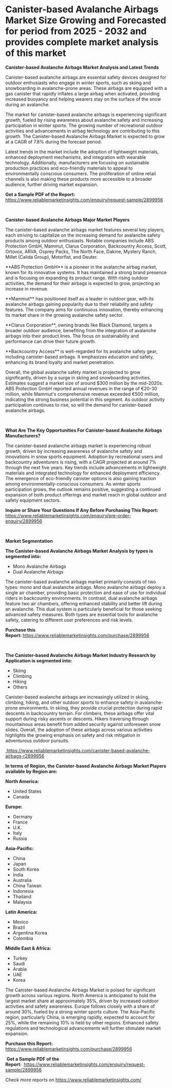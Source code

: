 <p><h1>Canister-based Avalanche Airbags Market Size Growing and Forecasted for period from 2025 - 2032 and provides complete market analysis of this market</h1></p><p><strong>Canister-based Avalanche Airbags Market Analysis and Latest Trends</strong></p>
<p><p>Canister-based avalanche airbags are essential safety devices designed for outdoor enthusiasts who engage in winter sports, such as skiing and snowboarding in avalanche-prone areas. These airbags are equipped with a gas canister that rapidly inflates a large airbag when activated, providing increased buoyancy and helping wearers stay on the surface of the snow during an avalanche. </p><p>The market for canister-based avalanche airbags is experiencing significant growth, fueled by rising awareness about avalanche safety and increasing participation in winter sports. The growing number of recreational outdoor activities and advancements in airbag technology are contributing to this growth. The Canister-based Avalanche Airbags Market is expected to grow at a CAGR of 7.8% during the forecast period. </p><p>Latest trends in the market include the adoption of lightweight materials, enhanced deployment mechanisms, and integration with wearable technology. Additionally, manufacturers are focusing on sustainable production practices and eco-friendly materials to appeal to environmentally conscious consumers. The proliferation of online retail channels is also making these products more accessible to a broader audience, further driving market expansion.</p></p>
<p><strong>Get a Sample PDF of the Report:&nbsp;</strong> <a href="https://www.reliablemarketinsights.com/enquiry/request-sample/2899956?utm_campaign=2530&utm_medium=2&utm_source=Github&utm_content=ia&utm_term=16032025&utm_id=canister-based-avalanche-airbags">https://www.reliablemarketinsights.com/enquiry/request-sample/2899956</a></p>
<p>&nbsp;</p>
<p><strong>Canister-based Avalanche Airbags Major Market Players</strong></p>
<p><p>The canister-based avalanche airbags market features several key players, each striving to capitalize on the increasing demand for avalanche safety products among outdoor enthusiasts. Notable companies include ABS Protection GmbH, Mammut, Clarus Corporation, Backcountry Access, Scott, Ortovox, ARVA, Osprey Packs, The North Face, Dakine, Mystery Ranch, Millet (Calida Group), Motorfist, and Deuter.</p><p>**ABS Protection GmbH** is a pioneer in the avalanche airbag market, known for its innovative systems. It has maintained a strong brand presence and is focusing on expanding its product range. With rising outdoor activities, the demand for their airbags is expected to grow, projecting an increase in revenue.</p><p>**Mammut** has positioned itself as a leader in outdoor gear, with its avalanche airbags gaining popularity due to their reliability and safety features. The company aims for continuous innovation, thereby enhancing its market share in the growing avalanche safety sector.</p><p>**Clarus Corporation**, owning brands like Black Diamond, targets a broader outdoor audience, benefiting from the integration of avalanche airbags into their product lines. The focus on sustainability and performance can drive their future growth.</p><p>**Backcountry Access** is well-regarded for its avalanche safety gear, including canister-based airbags. It emphasizes education and safety, enhancing its brand loyalty and market penetration.</p><p>Overall, the global avalanche safety market is projected to grow significantly, driven by a surge in skiing and snowboarding activities. Estimates suggest a market size of around $300 million by the mid-2020s. ABS Protection GmbH reported annual revenues in the range of €20-30 million, while Mammut's comprehensive revenue exceeded €500 million, indicating the strong business potential in this segment. As outdoor activity participation continues to rise, so will the demand for canister-based avalanche airbags.</p></p>
<p>&nbsp;</p>
<p><strong>What Are The Key Opportunities For Canister-based Avalanche Airbags Manufacturers?</strong></p>
<p><p>The canister-based avalanche airbags market is experiencing robust growth, driven by increasing awareness of avalanche safety and innovations in snow sports equipment. Adoption by recreational users and backcountry adventurers is rising, with a CAGR projected at around 7% through the next five years. Key trends include advancements in lightweight materials and integrated technology for enhanced deployment efficiency. The emergence of eco-friendly canister options is also gaining traction among environmentally-conscious consumers. As winter sports participation grows, the outlook remains positive, suggesting a continued expansion of both product offerings and market reach in global outdoor and safety equipment sectors.</p></p>
<p><strong>Inquire or Share Your Questions If Any Before Purchasing This Report:</strong> <a href="https://www.reliablemarketinsights.com/enquiry/pre-order-enquiry/2899956?utm_campaign=2530&utm_medium=2&utm_source=Github&utm_content=ia&utm_term=16032025&utm_id=canister-based-avalanche-airbags">https://www.reliablemarketinsights.com/enquiry/pre-order-enquiry/2899956</a></p>
<p>&nbsp;</p>
<p><strong>Market Segmentation</strong></p>
<p><strong>The Canister-based Avalanche Airbags Market Analysis by types is segmented into:</strong></p>
<p><ul><li>Mono Avalanche Airbags</li><li>Dual Avalanche Airbags</li></ul></p>
<p><p>The canister-based avalanche airbags market primarily consists of two types: mono and dual avalanche airbags. Mono avalanche airbags deploy a single air chamber, providing basic protection and ease of use for individual riders in backcountry environments. In contrast, dual avalanche airbags feature two air chambers, offering enhanced stability and better lift during an avalanche. This dual system is particularly beneficial for those seeking advanced safety measures. Both types are essential tools for avalanche safety, catering to different user preferences and risk levels.</p></p>
<p><strong>Purchase this Report:&nbsp;</strong><a href="https://www.reliablemarketinsights.com/purchase/2899956?utm_campaign=2530&utm_medium=2&utm_source=Github&utm_content=ia&utm_term=16032025&utm_id=canister-based-avalanche-airbags">https://www.reliablemarketinsights.com/purchase/2899956</a></p>
<p>&nbsp;</p>
<p><strong>The Canister-based Avalanche Airbags Market Industry Research by Application is segmented into:</strong></p>
<p><ul><li>Skiing</li><li>Climbing</li><li>Hiking</li><li>Others</li></ul></p>
<p><p>Canister-based avalanche airbags are increasingly utilized in skiing, climbing, hiking, and other outdoor sports to enhance safety in avalanche-prone environments. In skiing, they provide crucial protection during rapid descents in backcountry terrain. For climbers, these airbags offer vital support during risky ascents or descents. Hikers traversing through mountainous areas benefit from added security against unforeseen snow slides. Overall, the adoption of these airbags across various activities highlights the growing emphasis on safety and risk mitigation in adventurous outdoor pursuits.</p></p>
<p><a href="https://www.reliablemarketinsights.com/canister-based-avalanche-airbags-r2899956?utm_campaign=2530&utm_medium=2&utm_source=Github&utm_content=ia&utm_term=16032025&utm_id=canister-based-avalanche-airbags">&nbsp;https://www.reliablemarketinsights.com/canister-based-avalanche-airbags-r2899956</a></p>
<p><strong>In terms of Region, the Canister-based Avalanche Airbags Market Players available by Region are:</strong></p>
<p>
    <p> <strong> North America: </strong>
        <ul>
            <li>United States</li>
            <li>Canada</li>
        </ul>
        </p> 
    <p> <strong> Europe: </strong>
        <ul>
            <li>Germany</li>
            <li>France</li>
            <li>U.K.</li>
            <li>Italy</li>
            <li>Russia</li>
        </ul>
        </p> 
    <p> <strong> Asia-Pacific: </strong>
        <ul>
            <li>China</li>
            <li>Japan</li>
            <li>South Korea</li>
            <li>India</li>
            <li>Australia</li>
            <li>China Taiwan</li>
            <li>Indonesia</li>
            <li>Thailand</li>
            <li>Malaysia</li>
        </ul>
        </p> 
    <p> <strong> Latin America: </strong>
        <ul>
            <li>Mexico</li>
            <li>Brazil</li>
            <li>Argentina Korea</li>
            <li>Colombia</li>
        </ul>
        </p> 
    <p> <strong> Middle East & Africa: </strong>
        <ul>
            <li>Turkey</li>
            <li>Saudi</li>
            <li>Arabia</li>
            <li>UAE</li>
            <li>Korea</li>
        </ul>
    </p>
    </p>
<p><p>The Canister-based Avalanche Airbags Market is poised for significant growth across various regions. North America is anticipated to hold the largest market share at approximately 35%, driven by increased outdoor activities and safety awareness. Europe follows closely with a share of around 30%, fueled by a strong winter sports culture. The Asia-Pacific region, particularly China, is emerging rapidly, expected to account for 25%, while the remaining 10% is held by other regions. Enhanced safety regulations and technological advancements will further stimulate market expansion.</p></p>
<p><strong>Purchase this Report: </strong><a href="https://www.reliablemarketinsights.com/purchase/2899956?utm_campaign=2530&utm_medium=2&utm_source=Github&utm_content=ia&utm_term=16032025&utm_id=canister-based-avalanche-airbags">https://www.reliablemarketinsights.com/purchase/2899956</a></p>
<p>&nbsp;<strong>Get a Sample PDF of the Report:&nbsp;&nbsp;</strong><a href="https://www.reliablemarketinsights.com/enquiry/request-sample/2899956?utm_campaign=2530&utm_medium=2&utm_source=Github&utm_content=ia&utm_term=16032025&utm_id=canister-based-avalanche-airbags">https://www.reliablemarketinsights.com/enquiry/request-sample/2899956</a></p>
<p><strong></strong></p>
<p>Check more reports on <a href="https://www.reliablemarketinsights.com/?utm_campaign=2530&utm_medium=2&utm_source=Github&utm_content=ia&utm_term=16032025&utm_id=canister-based-avalanche-airbags">https://www.reliablemarketinsights.com/</a></p>